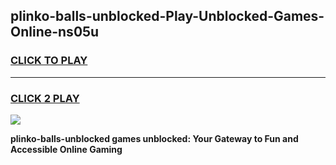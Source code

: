 
## plinko-balls-unblocked-Play-Unblocked-Games-Online-ns05u
<h3>
<a href="https://premium76.site?title=plinko-balls-unblocked&ref=25A">CLICK TO PLAY</a></h3>
<hr>

<h3>
<a href="https://premium76.site?title=plinko-balls-unblocked&ref=25A">CLICK 2 PLAY</a>
  
</h3>

<a href="https://premium76.site?title=plinko-balls-unblocked&ref=25A"><img src="https://clearcache.store/games.png"></a>


**plinko-balls-unblocked games unblocked: Your Gateway to Fun and Accessible Online Gaming**
